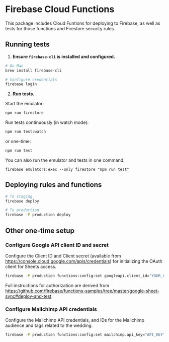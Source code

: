 # Firebase Cloud Functions

This package includes Cloud Funtions for deploying to Firebase, as well as tests for those functions and Firestore security rules.

## Running tests

1. **Ensure `firebase-cli` is installed and configured.**

```sh
# On Mac
brew install firebase-cli

# Configure credentials
firebase login
```

2. **Run tests.**

Start the emulator:

```sh
npm run firestore
```

Run tests continuously (in watch mode):

```sh
npm run test:watch
```

or one-time:

```sh
npm run test
```

You can also run the emulator and tests in one command:

```
firebase emulators:exec --only firestore "npm run test"
```

## Deploying rules and functions

```sh
# To staging
firebase deploy

# To production
firebase -P production deploy
```

## Other one-time setup

### Configure Google API client ID and secret

Configure the Client ID and Client secret (available from https://console.cloud.google.com/apis/credentials)
for initializing the OAuth client for Sheets access.

```sh
firebase -P production functions:config:set googleapi.client_id="YOUR_CLIENT_ID" googleapi.client_secret="YOUR_CLIENT_SECRET"
```

Full instructions for authorization are derived from https://github.com/firebase/functions-samples/tree/master/google-sheet-sync#deploy-and-test.

### Configure Mailchimp API credentials

Configure the Mailchimp API credentials, and IDs for the Mailchimp audience and tags related to the wedding.

```sh
firebase -P production functions:config:set mailchimp.api_key="API_KEY" mailchimp.list_id="LIST_ID" mailchimp.tag_id.attending="TAG_ID_FOR_ATTENDING" mailchimp.tag_id.not_attending="TAG_ID_FOR_NOT_ATTENDING"
```

